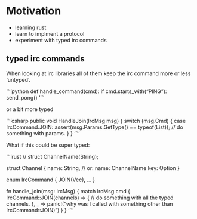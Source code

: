 # Motivation

* learning rust
* learn to implment a protocol
* experiment with typed irc commands

## typed irc commands

When looking at irc libraries all of them keep the irc command more or less ‘untyped’.

‘’’’python
def handle_command(cmd):
    if cmd.starts_with(“PING”):
        send_pong()
‘’’’

or a bit more typed

‘’’’csharp
public void HandleJoin(IrcMsg msg)
{
    switch (msg.Cmd)
    {
        case IrcCommand.JOIN:
            assert(msg.Params.GetType() == typeof(List<string>));
            // do something with params.
    }
}
‘’’’

What if this could be super typed:

‘’’’rust
// struct ChannelName(String);

struct Channel {
    name: String, // or: name: ChannelName
    key: Option<String>
}

enum IrcCommand {
    JOIN(Vec<Channel>),
    ...
}

fn handle_join(msg: IrcMsg) {
    match IrcMsg.cmd {
        IrcCommand::JOIN(channels) => {
            // do something with all the typed channels.
        },
        _ => panic!(“why was I called with something other than IrcCommand::JOIN)”)
    }
}
‘’’’

